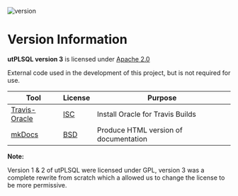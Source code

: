![version](https://img.shields.io/badge/version-v3.1.7.2748--develop-blue.svg)

# Version Information

**utPLSQL version 3** is licensed under 
[Apache 2.0](https://www.apache.org/licenses/LICENSE-2.0)

External code used in the development of this project, but is not required for use.

| Tool | License | Purpose |
| ---- | --------| --------|
| [Travis-Oracle](https://github.com/cbandy/travis-oracle) | [ISC](https://github.com/cbandy/travis-oracle/blob/master/LICENSE) | Install Oracle for Travis Builds |
| [mkDocs](http://www.mkdocs.org/) |  [BSD](http://www.mkdocs.org/about/license/) | Produce HTML version of documentation |     

**Note:** 

Version 1 & 2 of utPLSQL were licensed under GPL, version 3 was a complete rewrite from scratch which a allowed us to change the license to be more permissive.
